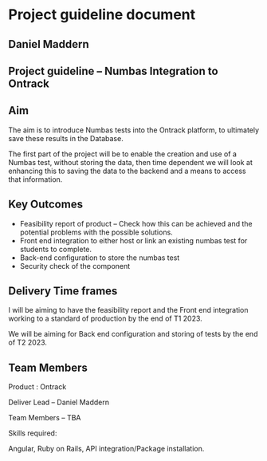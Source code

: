 # Project guideline document

## Daniel Maddern

## Project guideline – Numbas Integration to Ontrack

## Aim

The aim is to introduce Numbas tests into the Ontrack platform, to ultimately save these results in
the Database.

The first part of the project will be to enable the creation and use of a Numbas test, without
storing the data, then time dependent we will look at enhancing this to saving the data to the
backend and a means to access that information.

## Key Outcomes

- Feasibility report of product – Check how this can be achieved and the potential problems with the
  possible solutions.
- Front end integration to either host or link an existing numbas test for students to complete.
- Back-end configuration to store the numbas test
- Security check of the component

## Delivery Time frames

I will be aiming to have the feasibility report and the Front end integration working to a standard
of production by the end of T1 2023.

We will be aiming for Back end configuration and storing of tests by the end of T2 2023.

## Team Members

Product : Ontrack

Deliver Lead – Daniel Maddern

Team Members – TBA

Skills required:

Angular, Ruby on Rails, API integration/Package installation.
